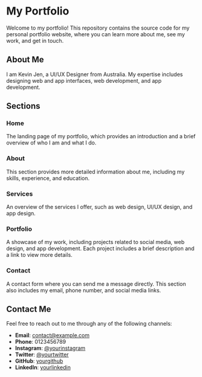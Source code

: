 # My Portfolio

Welcome to my portfolio! This repository contains the source code for my personal portfolio website, where you can learn more about me, see my work, and get in touch.

## About Me

I am Kevin Jen, a UI/UX Designer from Australia. My expertise includes designing web and app interfaces, web development, and app development. 

## Sections

### Home

The landing page of my portfolio, which provides an introduction and a brief overview of who I am and what I do.

### About

This section provides more detailed information about me, including my skills, experience, and education.

### Services

An overview of the services I offer, such as web design, UI/UX design, and app design.

### Portfolio

A showcase of my work, including projects related to social media, web design, and app development. Each project includes a brief description and a link to view more details.

### Contact

A contact form where you can send me a message directly. This section also includes my email, phone number, and social media links.

## Contact Me

Feel free to reach out to me through any of the following channels:

- **Email**: [contact@example.com](mailto:contact@example.com)
- **Phone**: 0123456789
- **Instagram**: [@yourinstagram](https://www.instagram.com/yourinstagram)
- **Twitter**: [@yourtwitter](https://twitter.com/yourtwitter)
- **GitHub**: [yourgithub](https://github.com/yourgithub)
- **LinkedIn**: [yourlinkedin](https://www.linkedin.com/in/yourlinkedin)

